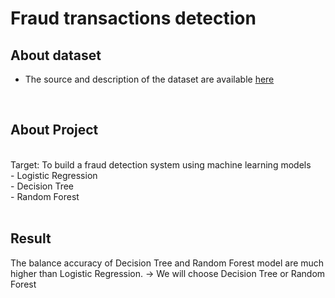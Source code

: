 # Fraud transactions detection
## About dataset
- The source and description of the dataset are available [here](https://www.kaggle.com/datasets/dermisfit/fraud-transactions-dataset?select=fraudTrain.csv)
<br>

## About Project
<br>
Target: To build a fraud detection system using machine learning models
<br>
  - Logistic Regression<br>
  - Decision Tree<br>
  - Random Forest<br>
<br>

## Result
The balance accuracy of Decision Tree and Random Forest model are much higher than Logistic Regression. 
-> We will choose Decision Tree or Random Forest
